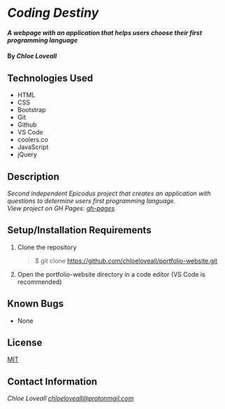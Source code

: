 # _Coding Destiny_

#### _A webpage with an application that helps users choose their first programming language_

#### By _**Chloe Loveall**_

## Technologies Used

* HTML
* CSS
* Bootstrap
* Git
* Github
* VS Code
* coolers.co
* JavaScript
* jQuery

## Description

_Second independent Epicodus project that creates an application with questions to determine users first programming language._<br>
_View project on GH Pages: [gh-pages](https://chloeloveall.github.io/coding-destiny/)_

## Setup/Installation Requirements

1. Clone the repository
    >$ git clone https://github.com/chloeloveall/portfolio-website.git
2. Open the portfolio-website directory in a code editor (VS Code is recommended)

## Known Bugs

* None

## License

[MIT](LICENSE.md)

## Contact Information

_Chloe Loveall <chloeloveall@protonmail.com>_
